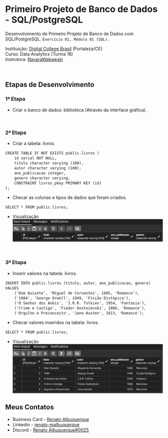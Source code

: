 # Primeiro Projeto de Banco de Dados - SQL/PostgreSQL

Desenvolvimento de Primeiro Projeto de Banco de Dados com SQL/PostgreSQL. `Exercício 01, Módulo 01 (SQL).` 

Instituição: [Digital College Brasil](https://digitalcollege.com.br/) (Fortaleza/CE) <br>
Curso: Data Analytics (Turma 18) <br>
Instrutora: [NayaraWakweski](https://github.com/NayaraWakewski) <br>

<br>

## Etapas de Desenvolvimento

### 1ª Etapa
- Criar o banco de dados: biblioteca (Através da interface gráfica).

<br>

### 2ª Etapa
- Criar a tabela: livros.
```
CREATE TABLE IF NOT EXISTS public.livros (
    id serial NOT NULL,
    titulo character varying (100),
    autor character varying (100),
    ano_publicacao integer,
    genero character varying,
    CONSTRAINT livros_pkey PRIMARY KEY (id)
);    
```

- Checar as colunas e tipos de dados que foram criados.
```
SELECT * FROM public.livros;
```

- Visualização <br>
![screenshot](image-01.png)

<br>

### 3ª Etapa
- Inserir valores na tabela: livros.
```
INSERT INTO public.livros (titulo, autor, ano_publicacao, genero) VALUES 
    ('Dom Quixote', 'Miguel de Cervantes', 1605, 'Romance'),
    ('1984', 'George Orwell', 1949, 'Ficção Distópica'),
    ('O Senhor dos Anéis', 'J.R.R. Tolkien', 1954, 'Fantasia'),
    ('Crime e Castigo', 'Fiódor Dostoiévski', 1866, 'Romance'),
    ('Orgulho e Preconceito', 'Jane Austen', 1813, 'Romance');
```

- Checar valores inseridos na tabela: livros.
```
SELECT * FROM public.livros;
```

- Visualização <br>
![screenshot](image-02.png)

## Meus Contatos

- Business Card - [Renato Albuquerque](https://rma-contacts.vercel.app/)
- Linkedin - [renato-malbuquerque](https://www.linkedin.com/in/renato-malbuquerque/)
- Discord - [Renato Albuquerque#0025](https://discordapp.com/users/992621595547938837)
